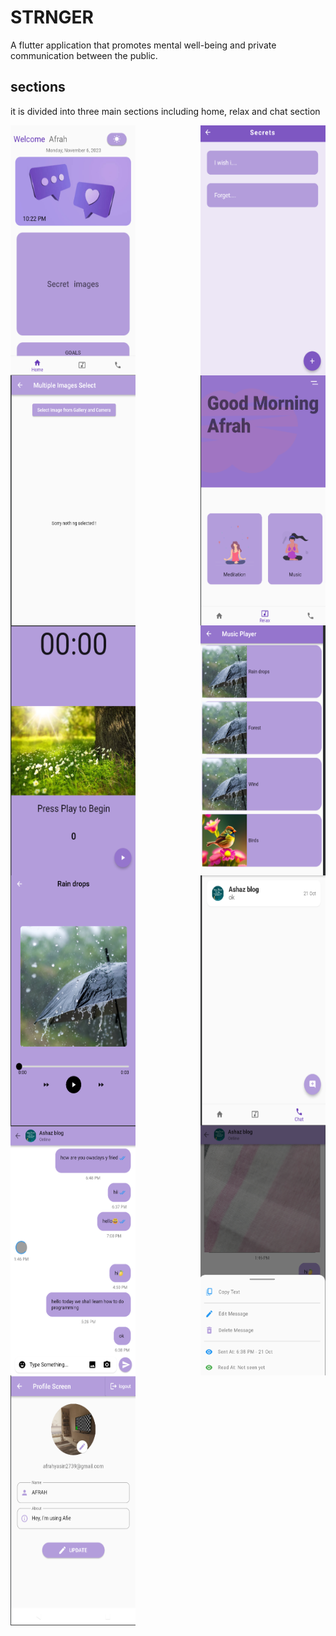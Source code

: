 # STRNGER

A flutter application that promotes mental well-being and private communication between the public.

## sections
it is divided into three main sections including home, relax and chat section
<div style="display: flex; justify-content: space-between;">
<img src="images/home.png" alt="App Screenshot" width="200" height="400">
<img src="images/write secrets.png" alt="App Screenshot" width="200" height="400">
</div>
<div style="display: flex; justify-content: space-between;">
<img src="images/select images.png" alt="App Screenshot" width="200" height="400">
<img src="images/relax.png" alt="App Screenshot" width="200" height="400">
</div>
<div style="display: flex; justify-content: space-between;">
<img src="images/meditation.png" alt="App Screenshot" width="200" height="400">
<img src="images/song list.png" alt="App Screenshot" width="200" height="400">
</div>
<div style="display: flex; justify-content: space-between;">
<img src="images/music play.png" alt="App Screenshot" width="200" height="400">
<img src="images/chats.png" alt="App Screenshot" width="200" height="400">
</div>
<div style="display: flex; justify-content: space-between;">
<img src="images/messages.png" alt="App Screenshot" width="200" height="400">
<img src="images/options.png" alt="App Screenshot" width="200" height="400">
</div>
<img src="images/profile.png" alt="App Screenshot" width="200" height="400">




